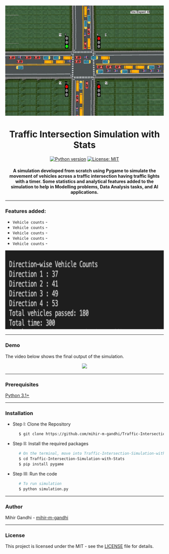 <p align="center">
 <img height=350px src="./simulation-output.png" alt="Simulation output">
</p>

<h1 align="center">Traffic Intersection Simulation with Stats</h1>

<div align="center">

[![Python version](https://img.shields.io/badge/python-3.1+-blue.svg)](https://www.python.org/downloads/)
[![License: MIT](https://img.shields.io/badge/License-MIT-green.svg)](https://opensource.org/licenses/MIT)

<h4>A simulation developed from scratch using Pygame to simulate the movement of vehicles across a traffic intersection having traffic lights with a timer. Some statistics and analytical features added to the simulation to help in Modelling problems, Data Analysis tasks, and AI applications.</h4>

</div>

-----------------------------------------
### Features added:

* `Vehicle counts` - 
* `Vehicle counts` -
* `Vehicle counts` -
* `Vehicle counts` -
* `Vehicle counts` -

<p align="center">
 <img height=250px src="./stats.png" alt="Stats">
</p>

------------------------------------------
### Demo

The video below shows the final output of the simulation.

<p align="center">
    <img src="./Demo.gif">
</p>

------------------------------------------
### Prerequisites

[Python 3.1+](https://www.python.org/downloads/)

------------------------------------------
### Installation

 * Step I: Clone the Repository
```sh
      $ git clone https://github.com/mihir-m-gandhi/Traffic-Intersection-Simulation-with-Stats
```
  * Step II: Install the required packages
```sh
      # On the terminal, move into Traffic-Intersection-Simulation-with-Stats directory
      $ cd Traffic-Intersection-Simulation-with-Stats
      $ pip install pygame
```
* Step III: Run the code
```sh
      # To run simulation
      $ python simulation.py
```

------------------------------------------
### Author

Mihir Gandhi - [mihir-m-gandhi](https://github.com/mihir-m-gandhi)

------------------------------------------
### License
This project is licensed under the MIT - see the [LICENSE](./LICENSE) file for details.
